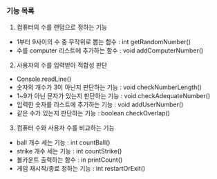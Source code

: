 ### 기능 목록
1. 컴퓨터의 수를 랜덤으로 정하는 기능 
- 1부터 9사이의 수 중 무작위로 뽑는 함수 : int getRandomNumber()
- 수를 computer 리스트에 추가하는 함수 : void addComputerNumber()
2. 사용자의 수를 입력받아 적합성 판단
- Console.readLine()
- 숫자의 개수가 3이 아닌지 판단하는 기능 : void checkNumberLength()
- 1~9가 아닌 문자가 있는지 판단하는 기능 : void checkAdequateNumber()
- 입력한 숫자를 리스트에 추가하는 기능 : void addUserNumber()
- 같은 수가 있는지 판단하는 기능 : boolean checkOverlap()
3. 컴퓨터 수와 사용자 수를 비교하는 기능
- ball 개수 세는 기능 : int countBall()
- strike 개수 세는 기능 : int countStrike()
- 볼카운트 출력하는 함수 : in printCount()
- 게임 재시작/종료 정하는 기능 : int restartOrExit()